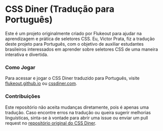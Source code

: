 # CSS Diner (Tradução para Português)

Este é um projeto originalmente criado por Flukeout para ajudar na aprendizagem e prática de seletores CSS. Eu, Victor Prata, fiz a tradução deste projeto para Português, com o objetivo de auxiliar estudantes brasileiros interessados em aprender sobre seletores CSS de uma maneira interativa e divertida.

### Como Jogar

Para acessar e jogar o CSS Diner traduzido para Português, visite [flukeout.github.io](http://flukeout.github.io/) ou [cssdiner.com](http://cssdiner.com/).

### Contribuições

Este repositório não aceita mudanças diretamente, pois é apenas uma tradução. Caso encontre erros na tradução ou queira sugerir melhorias linguísticas, sinta-se à vontade para abrir uma issue ou enviar um pull request no [repositório original do CSS Diner](https://github.com/flukeout/css-diner/).
